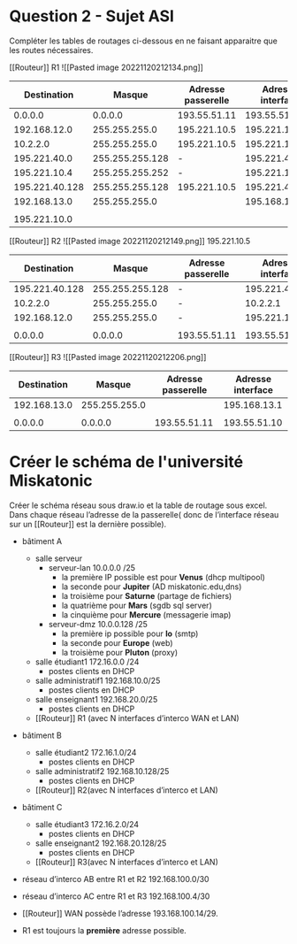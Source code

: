 # Question 2 - Sujet ASI
Compléter les tables de routages ci-dessous en ne faisant apparaitre que les routes nécessaires. 

[[Routeur]] R1
![[Pasted image 20221120212134.png]]

| Destination | Masque | Adresse passerelle | Adresse interface  |
|---|---|---|---|
| 0.0.0.0 | 0.0.0.0 | 193.55.51.11 | 193.55.51.10 |
| 192.168.12.0 | 255.255.255.0 | 195.221.10.5 | 195.221.10.6 |
| 10.2.2.0 | 255.255.255.0 | 195.221.10.5 | 195.221.10.6 |
| 195.221.40.0 | 255.255.255.128 | - | 195.221.40.1 |
| 195.221.10.4 | 255.255.255.252 | - | 195.221.10.6 |
| 195.221.40.128 | 255.255.255.128 | 195.221.10.5 | 195.221.40.129 |
| 192.168.13.0 | 255.255.255.0 |  | 195.168.13.1 |
|||||
| 195.221.10.0 |  |  |  |

[[Routeur]] R2
![[Pasted image 20221120212149.png]]
195.221.10.5

| Destination | Masque | Adresse passerelle | Adresse interface  |
|---|---|---|---|
| 195.221.40.128 | 255.255.255.128 | - | 195.221.40.129 |
| 10.2.2.0 | 255.255.255.0 | - | 10.2.2.1 |
| 192.168.12.0 | 255.255.255.0 | - | 195.221.10.6 |
|||||
| 0.0.0.0 | 0.0.0.0 | 193.55.51.11 | 193.55.51.10 |

[[Routeur]] R3
![[Pasted image 20221120212206.png]]

| Destination | Masque | Adresse passerelle | Adresse interface  |
|---|---|---|---|
| 192.168.13.0 | 255.255.255.0 |  | 195.168.13.1 |
|||||
| 0.0.0.0 | 0.0.0.0 | 193.55.51.11 | 193.55.51.10 |


# Créer le schéma de l'université Miskatonic

Créer le schéma réseau sous draw.io et la table de routage sous excel.
Dans chaque réseau l’adresse de la passerelle( donc de l’interface réseau sur un [[Routeur]] est la dernière possible).

- bâtiment A
	- salle serveur
		- serveur-lan 10.0.0.0 /25
			- la première IP possible est pour **Venus** (dhcp multipool)
			- la seconde pour **Jupiter** (AD miskatonic.edu,dns)
			- la troisième pour **Saturne** (partage de fichiers)
			- la quatrième pour **Mars** (sgdb sql server)
			- la cinquième pour **Mercure** (messagerie imap)
		- serveur-dmz 10.0.0.128 /25
			- la première ip possible pour **Io** (smtp)
			- la seconde pour **Europe** (web)
			- la troisième pour **Pluton** (proxy)
	- salle étudiant1 172.16.0.0 /24
		- postes clients en DHCP
	- salle administratif1 192.168.10.0/25
		- postes clients en DHCP
	- salle enseignant1 192.168.20.0/25
		- postes clients en DHCP
	- [[Routeur]] R1 (avec N interfaces d’interco WAN et LAN)
- bâtiment B
	- salle étudiant2 172.16.1.0/24
		- postes clients en DHCP
	- salle administratif2 192.168.10.128/25
		- postes clients en DHCP
	- [[Routeur]] R2(avec N interfaces d’interco et LAN)
- bâtiment C
	- salle étudiant3 172.16.2.0/24
		- postes clients en DHCP
	- salle enseignant2 192.168.20.128/25
		- postes clients en DHCP
	- [[Routeur]] R3(avec N interfaces d’interco et LAN)

- réseau d’interco AB entre R1 et R2 192.168.100.0/30
- réseau d’interco AC entre R1 et R3 192.168.100.4/30
- [[Routeur]] WAN possède l’adresse 193.168.100.14/29.
- R1 est toujours la **première** adresse possible.


